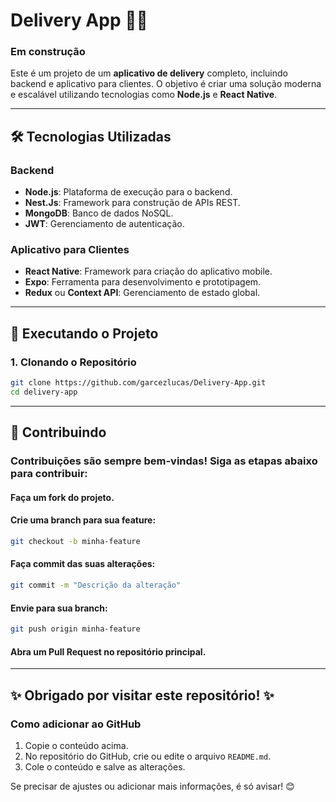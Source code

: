 # Delivery App 🚚🍔

### **Em construção**

Este é um projeto de um **aplicativo de delivery** completo, incluindo backend e aplicativo para clientes. O objetivo é criar uma solução moderna e escalável utilizando tecnologias como **Node.js** e **React Native**.

---

## 🛠️ Tecnologias Utilizadas

### Backend
- **Node.js**: Plataforma de execução para o backend.
- **Nest.Js**: Framework para construção de APIs REST.
- **MongoDB**: Banco de dados NoSQL.
- **JWT**: Gerenciamento de autenticação.

### Aplicativo para Clientes
- **React Native**: Framework para criação do aplicativo mobile.
- **Expo**: Ferramenta para desenvolvimento e prototipagem.
- **Redux** ou **Context API**: Gerenciamento de estado global.

---

## 🚀 Executando o Projeto

### **1. Clonando o Repositório**
```bash
git clone https://github.com/garcezlucas/Delivery-App.git
cd delivery-app
```

---

## 🤝 Contribuindo
### Contribuições são sempre bem-vindas! Siga as etapas abaixo para contribuir:

#### Faça um fork do projeto.
#### Crie uma branch para sua feature:
```bash
git checkout -b minha-feature
```

#### Faça commit das suas alterações:
```bash
git commit -m "Descrição da alteração"
```

#### Envie para sua branch:
```bash
git push origin minha-feature
```

#### Abra um Pull Request no repositório principal.

---

## ✨ Obrigado por visitar este repositório! ✨

### **Como adicionar ao GitHub**
1. Copie o conteúdo acima.
2. No repositório do GitHub, crie ou edite o arquivo `README.md`.
3. Cole o conteúdo e salve as alterações.

Se precisar de ajustes ou adicionar mais informações, é só avisar! 😊